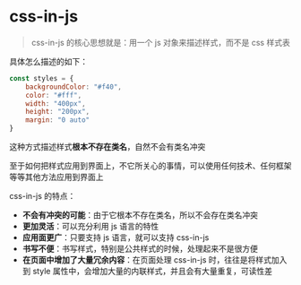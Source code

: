 # css-in-js

> css-in-js 的核心思想就是：用一个 js 对象来描述样式，而不是 css 样式表

具体怎么描述的如下：

~~~js
const styles = {
    backgroundColor: "#f40",
    color: "#fff",
    width: "400px",
    height: "200px",
    margin: "0 auto"
}
~~~

这种方式描述样式**根本不存在类名**，自然不会有类名冲突

至于如何把样式应用到界面上，不它所关心的事情，可以使用任何技术、任何框架等等其他方法应用到界面上

css-in-js 的特点：

- **不会有冲突的可能**：由于它根本不存在类名，所以不会存在类名冲突
- **更加灵活**：可以充分利用 js 语言的特性
- **应用面更广**：只要支持 js 语言，就可以支持 css-in-js
- **书写不便**：书写样式，特别是公共样式的时候，处理起来不是很方便
- **在页面中增加了大量冗余内容**：在页面处理 css-in-js 时，往往是将样式加入到 style 属性中，会增加大量的内联样式，并且会有大量重复，可读性差

